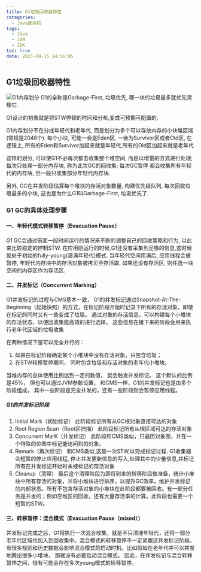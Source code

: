 ```yaml
---
title: G1垃圾回收器特性
categories:
  - Java虚拟机
tags:
  - Java
  - JVM
  - JDK
toc: true
date: 2021-04-15 14:56:05
---
```

## G1垃圾回收器特性

![G1内存划分](/G1内存划分.png)
G1的全称是Garbage-First, 垃圾优先, 哪一块的垃圾最多就优先清理它.

G1设计的初衷就是将STW停顿的时间和分布,变成可预期可配置的.

G1内存划分不在分成年轻代和老年代, 而是划分为多个可以存放内存的小块堆区域(常规是2048个). 每个小块, 可能一会是Eden区, 一会为Survivor区或者Old区, 在逻辑上, 所有的Eden和Survivor加起来就是年轻代,所有的Old区加起来就是老年代

这样的划分, 可以使G1不必每次都去收集整个堆空间, 而是以增量的方式进行处理; 每次只处理一部分内存块, 称为此次GC的回收集; 每次GC暂停 都会收集所有年轻代的内存块, 但一般只收集部分年轻代内存块.

另外, GC在并发阶段估算每个堆块的存活对象数量, 构建优先级队列, 每次回收垃圾最多的小块, 这也是为什么G1叫Garbage-First, 垃圾优先了.

### G1 GC的具体处理步骤

#### 一、年轻代模式转移暂停（Evacuation Pause）

G1 GC会通过前面一段时间运行的情况来不断的调整自己的回收策略和行为, 以此来比较稳定的控制STW. 在应用刚运行的时候,G1还没有采集到足够的信息,这时候就处于初始的fully-young(装满年轻代)模式. 当年轻代空间用满后, 应用线程会被暂停, 年轻代内存块中的存活对象被拷贝至存活取. 如果还没有存活区, 则任选一块空闲的内存区作为存活区.

#### 二、并发标记（Concurrent Marking）

G1并发标记的过程与CMS基本一致， G1的并发标记通过Snapshot-At-The-Beginning（起始快照）的方式，在标记阶段开始时记录下所有的存活对象，即使在标记的同时又有一些变成了垃圾。
通过对象的存活信息，可以构建每个小堆块的存活状态，以便回收集能高效的进行选择。
这些信息在接下来的阶段会用来执行老年代区域的垃圾收集

在两种情况下是可以完全并行的：

1. 如果在标记阶段确定某个小堆块中没有存活对象，只包含垃圾；
2. 在STW转移暂停期间， 同时包含垃圾和存活对象的老年代小堆块。

当堆内存的总体使用比例达到一定的数值， 就会触发并发标记。 这个默认的比例是45%， 但也可以通过JVM参数设置， 和CMS一样，G1的并发标记也是由多个阶段组成， 其中一些阶段是完全并发的，还有一些阶段则会暂停应用线程。

##### G1的并发标记阶段

1. Initial Mark（初始标记）
   此阶段标记所有从GC根对象直接可达的对象
2. Root Region Scan（Root区扫描）
   此阶段标记所有从根区域可达的存活对象
3. Concurrent MarK（并发标记）
   此阶段和CMS类似，只遍历对象图，并在一个特殊的位图中标记能访问到的对象。
4. Remark（再次标记）
   和CMS类似,这是一次STW,以完成标记过程. G1收集器会短暂的停止应用线程, 停止并发更新信息的写入,处理其中的少量信息,并标记所有在并发标记开始时未被标记的存活对象
5. Cleanup（清理）
   最后这个清理阶段为即将到来的转移阶段做准备，统计小堆块中所有存活的对象，并将小堆块进行排序，以提升GC效率，维护并发标记的内部状态。所有不包含存活对象的小堆块在此阶段都要被回收。有一部分任务是并发的；例如空堆区的回收，还有大量存活率的计算。此阶段也需要一个短暂的STW。

#### 三、转移暂停：混合模式（Evacuation Pause（mixed））

并发标记完成之后，G1将执行一次混合收集，就是不只清理年轻代，还将一部分老年代区域也加入到回收集中。混合模式的转移暂停不一定紧跟这并发标记阶段。 有很多规则和历史数据会影响混合模式的启动时机。比如假如在老年代中可以并发地腾出很多小堆块， 那就没有必要启动混合模式。
因此，在并发标记与混合转移暂停之间，很有可能会存在多次young模式的转移暂停。
